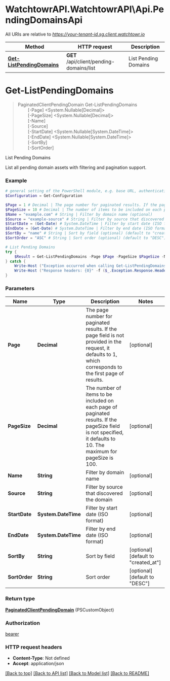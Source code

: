 # WatchtowrAPI.WatchtowrAPI\Api.PendingDomainsApi

All URIs are relative to *https://your-tenant-id.sg.client.watchtowr.io*

Method | HTTP request | Description
------------- | ------------- | -------------
[**Get-ListPendingDomains**](PendingDomainsApi.md#Get-ListPendingDomains) | **GET** /api/client/pending-domains/list | List Pending Domains


<a id="Get-ListPendingDomains"></a>
# **Get-ListPendingDomains**
> PaginatedClientPendingDomain Get-ListPendingDomains<br>
> &nbsp;&nbsp;&nbsp;&nbsp;&nbsp;&nbsp;&nbsp;&nbsp;[-Page] <System.Nullable[Decimal]><br>
> &nbsp;&nbsp;&nbsp;&nbsp;&nbsp;&nbsp;&nbsp;&nbsp;[-PageSize] <System.Nullable[Decimal]><br>
> &nbsp;&nbsp;&nbsp;&nbsp;&nbsp;&nbsp;&nbsp;&nbsp;[-Name] <String><br>
> &nbsp;&nbsp;&nbsp;&nbsp;&nbsp;&nbsp;&nbsp;&nbsp;[-Source] <String><br>
> &nbsp;&nbsp;&nbsp;&nbsp;&nbsp;&nbsp;&nbsp;&nbsp;[-StartDate] <System.Nullable[System.DateTime]><br>
> &nbsp;&nbsp;&nbsp;&nbsp;&nbsp;&nbsp;&nbsp;&nbsp;[-EndDate] <System.Nullable[System.DateTime]><br>
> &nbsp;&nbsp;&nbsp;&nbsp;&nbsp;&nbsp;&nbsp;&nbsp;[-SortBy] <String><br>
> &nbsp;&nbsp;&nbsp;&nbsp;&nbsp;&nbsp;&nbsp;&nbsp;[-SortOrder] <String><br>

List Pending Domains

List all pending domain assets with filtering and pagination support.

### Example
```powershell
# general setting of the PowerShell module, e.g. base URL, authentication, etc
$Configuration = Get-Configuration

$Page = 1 # Decimal | The page number for paginated results. If the page field is not provided in the request, it defaults to 1, which corresponds to the first page of results. (optional)
$PageSize = 10 # Decimal | The number of items to be included on each page of paginated results. If the pageSize field is not specified, it defaults to 10. The maximum for pageSize is 100. (optional)
$Name = "example.com" # String | Filter by domain name (optional)
$Source = "example-source" # String | Filter by source that discovered the domain (optional)
$StartDate = (Get-Date) # System.DateTime | Filter by start date (ISO format) (optional)
$EndDate = (Get-Date) # System.DateTime | Filter by end date (ISO format) (optional)
$SortBy = "name" # String | Sort by field (optional) (default to "created_at")
$SortOrder = "ASC" # String | Sort order (optional) (default to "DESC")

# List Pending Domains
try {
    $Result = Get-ListPendingDomains -Page $Page -PageSize $PageSize -Name $Name -Source $Source -StartDate $StartDate -EndDate $EndDate -SortBy $SortBy -SortOrder $SortOrder
} catch {
    Write-Host ("Exception occurred when calling Get-ListPendingDomains: {0}" -f ($_.ErrorDetails | ConvertFrom-Json))
    Write-Host ("Response headers: {0}" -f ($_.Exception.Response.Headers | ConvertTo-Json))
}
```

### Parameters

Name | Type | Description  | Notes
------------- | ------------- | ------------- | -------------
 **Page** | **Decimal**| The page number for paginated results. If the page field is not provided in the request, it defaults to 1, which corresponds to the first page of results. | [optional] 
 **PageSize** | **Decimal**| The number of items to be included on each page of paginated results. If the pageSize field is not specified, it defaults to 10. The maximum for pageSize is 100. | [optional] 
 **Name** | **String**| Filter by domain name | [optional] 
 **Source** | **String**| Filter by source that discovered the domain | [optional] 
 **StartDate** | **System.DateTime**| Filter by start date (ISO format) | [optional] 
 **EndDate** | **System.DateTime**| Filter by end date (ISO format) | [optional] 
 **SortBy** | **String**| Sort by field | [optional] [default to &quot;created_at&quot;]
 **SortOrder** | **String**| Sort order | [optional] [default to &quot;DESC&quot;]

### Return type

[**PaginatedClientPendingDomain**](PaginatedClientPendingDomain.md) (PSCustomObject)

### Authorization

[bearer](../README.md#bearer)

### HTTP request headers

 - **Content-Type**: Not defined
 - **Accept**: application/json

[[Back to top]](#) [[Back to API list]](../README.md#documentation-for-api-endpoints) [[Back to Model list]](../README.md#documentation-for-models) [[Back to README]](../README.md)

